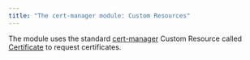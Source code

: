 ```yaml
---
title: "The cert-manager module: Custom Resources"
---
```


The module uses the standard [cert-manager](https://cert-manager.io/) Custom Resource called [Certificate](https://cert-manager.io/docs/concepts/certificate/) to request certificates.


<!-- SCHEMA -->
